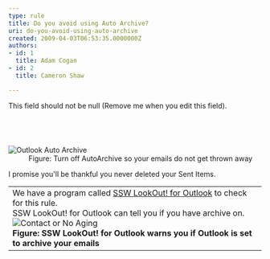 ```yaml
---
type: rule
title: Do you avoid using Auto Archive?
uri: do-you-avoid-using-auto-archive
created: 2009-04-03T06:53:35.0000000Z
authors:
- id: 1
  title: Adam Cogan
- id: 2
  title: Cameron Shaw

---
```


 This field should not be null (Remove me when you edit this field). 
##  
<dl class="image"><dt><img style="border-right&#58;0px solid;border-top&#58;0px solid;border-left&#58;0px solid;border-bottom&#58;0px solid;" alt="Outlook Auto Archive" src="/Standards/Communication/RulesToBetterEmail/PublishingImages/OutlookAutoArchive.gif" border="0"> 
<dd>Figure&#58; Turn off AutoArchive so your emails do not get thrown away</dd></dl>
I promise you'll be thankful you never deleted your Sent Items.


|  |
| --- |
| We have a program called [SSW LookOut! for Outlook](http&#58;//www.ssw.com.au/ssw/LookOut/) to check for this rule. <br>SSW LookOut! for Outlook can tell you if you have archive on.<br>![Contact or No Aging](/Standards/Communication/RulesToBetterEmail/PublishingImages/ContactorNoAging.JPG) <br>**Figure: SSW LookOut! for Outlook warns you if Outlook is set to archive your emails**  |


